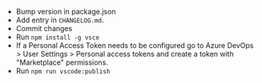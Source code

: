 - Bump version in package.json
- Add entry in `CHANGELOG.md`.
- Commit changes
- Run `npm install -g vsce`
- If a Personal Access Token needs to be configured go to Azure DevOps > User Settings > Personal access tokens and create a token with "Marketplace" permissions.
- Run `npm run vscode:publish`